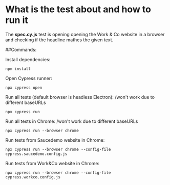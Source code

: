 
# What is the test about and how to run it

The **spec.cy.js** test is opening opening the Work & Co website in a browser and checking if the headline mathes the given text.

##Commands:

Install dependencies:
```
npm install
```
Open Cypress runner:
```
npx cypress open
```
Run all tests (default browser is headless Electron): /won't work due to different baseURLs
```
npx cypress run
```
Run all tests in Chrome: /won't work due to different baseURLs
```
npx cypress run --browser chrome
```
Run tests from Saucedemo website in Chrome:
```
npx cypress run --browser chrome --config-file cypress.saucedemo.config.js
```
Run tests from Work&Co website in Chrome:
```
npx cypress run --browser chrome --config-file cypress.workco.config.js  
```
